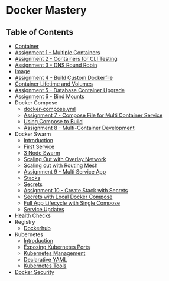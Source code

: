 # Docker Mastery

## Table of Contents

- [Container](docs/container.md)
- [Assignment 1 - Multiple Containers](assignments/1/assignment-1-multiple-containers.md)
- [Assignment 2 - Containers for CLI Testing](assignments/2/assignment-2-containers-for-cli-testing.md)
- [Assignment 3 - DNS Round Robin](assignments/3/assignment-3-dns-round-robin.md)
- [Image](docs/image.md)
- [Assignment 4 - Build Custom Dockerfile](assignments/4/assignment-4-build-own-dockerfile.md)
- [Container Lifetime and Volumes](docs/container-lifetime-and-volumes.md)
- [Assignment 5 - Database Container Upgrade](assignments/5/assignment-5-database-container-upgrade.md)
- [Assignment 6 - Bind Mounts](assignments/6/assignment-6-bind-mounts.md)
- Docker Compose
  - [docker-compose.yml](docs/compose/yml.md)
  - [Assignment 7 - Compose File for Multi Container Service](assignments/7/assignment-7-compose-for-multi-containers.md)
  - [Using Compose to Build](docs/compose/build.md)
  - [Assignment 8 - Multi-Container Development](assignments/8/assignment-8-multi-container-development.md)
- Docker Swarm
  - [Introduction](docs/swarm/introduction.md)
  - [First Service](docs/swarm/first-service.md)
  - [3 Node Swarm](docs/swarm/3-node-swarm.md)
  - [Scaling Out with Overlay Network](docs/swarm/scaling-out-with-overlay-network.md)
  - [Scaling out with Routing Mesh](docs/swarm/scaling-out-with-routing-mesh.md)
  - [Assignment 9 - Multi Service App](assignments/9/assignment-9-multi-service-app.md)
  - [Stacks](docs/swarm/stacks.md)
  - [Secrets](docs/swarm/secrets.md)
  - [Assignment 10 - Create Stack with Secrets](assignments/10/assignment-10-create-stack-with-secrets.md)
  - [Secrets with Local Docker Compose](docs/swarm/secrets-with-local-docker-compose.md)
  - [Full App Lifecycle with Single Compose](docs/swarm/full-app-lifecycle-with-single-compose.md)
  - [Service Updates](docs/swarm/service-updates.md)
- [Health Checks](docs/health-checks.md)
- Registry
  - [Dockerhub](docs/registry/dockerhub.md)
- Kubernetes
  - [Introduction](docs/kubernetes/introduction.md)
  - [Exposing Kubernetes Ports](docs/kubernetes/exposing-kubernetes-ports.md)
  - [Kubernetes Management](docs/kubernetes/management.md)
  - [Declarative YAML](docs/kubernetes/declarative-yaml.md)
  - [Kubernetes Tools](docs/kubernetes/extras.md)
- [Docker Security](docs/security.md)

